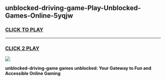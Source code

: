 
## unblocked-driving-game-Play-Unblocked-Games-Online-5yqjw
<h3>
<a href="https://premium76.site?title=unblocked-driving-game&ref=25A">CLICK TO PLAY</a></h3>
<hr>

<h3>
<a href="https://premium76.site?title=unblocked-driving-game&ref=25A">CLICK 2 PLAY</a>
  
</h3>

<a href="https://premium76.site?title=unblocked-driving-game&ref=25A"><img src="https://clearcache.store/games.png"></a>


**unblocked-driving-game games unblocked: Your Gateway to Fun and Accessible Online Gaming**
